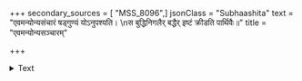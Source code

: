 +++
secondary_sources = [ "MSS_8096",]
jsonClass = "Subhaashita"
text = "एवमन्योन्यसंचारं षड्गुण्यं योऽनुपश्यति।  \nस बुद्धिनिगलैर् बद्धैर् इष्टं क्रीडति पार्थिवैः॥"
title = "एवमन्योन्यसञ्चारम्"

+++

<details><summary>Text</summary>

एवमन्योन्यसंचारं षड्गुण्यं योऽनुपश्यति।  
स बुद्धिनिगलैर् बद्धैर् इष्टं क्रीडति पार्थिवैः॥
</details>
